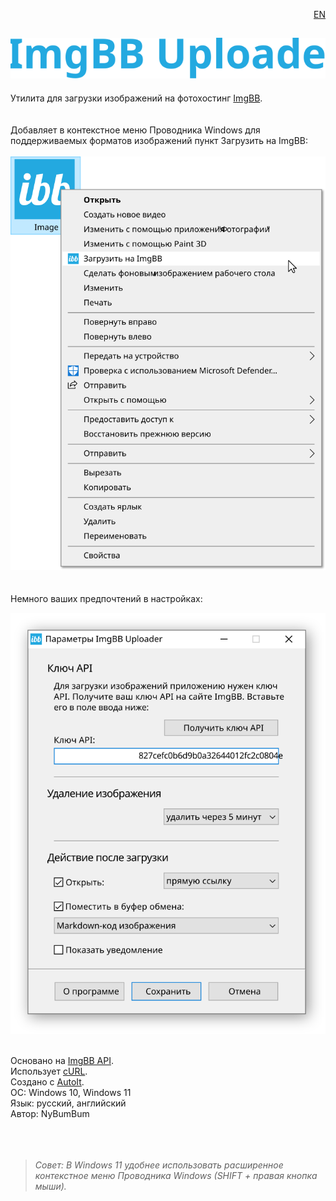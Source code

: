 <p align="right"><a href="../readme.md">EN</a></p> 


![ImgBB Uploader](images/header.svg)
-----------------
Утилита для загрузки изображений на фотохостинг [ImgBB](https://ibb.com).
<br>
<br>
<br>
Добавляет в контекстное меню Проводника Windows для поддерживаемых форматов изображений пункт Загрузить на ImgBB:
<br>
<br>
![](images/menu_ru.svg)
<br>
<br>
<br>
Немного ваших предпочтений в настройках:

![](images/settings_ru.svg)
<br>
<br>

Основано на [ImgBB API](https://api.imgbb.com/).    
Использует [cURL](https://curl.se/).    
Создано с [AutoIt](https://www.autoitscript.com/site/).    
ОС: Windows 10, Windows 11    
Язык: русский, английский    
Автор: NyBumBum     
<br>
<br>
<br>
>*Совет: В Windows 11 удобнее использовать расширенное контекстное меню Проводника Windows (SHIFT + правая кнопка мыши).*

